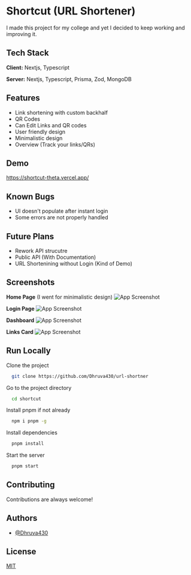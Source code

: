 
# Shortcut (URL Shortener)

I made this project for my college and yet I decided to keep working and improving it.




## Tech Stack

**Client:** Nextjs, Typescript

**Server:** Nextjs, Typescript, Prisma, Zod, MongoDB




## Features

- Link shortening with custom backhalf
- QR Codes
- Can Edit Links and QR codes
- User friendly design
- Minimalistic design
- Overview (Track your links/QRs)

## Demo

https://shortcut-theta.vercel.app/


## Known Bugs
- UI doesn't populate after instant login
- Some errors are not properly handled

## Future Plans
- Rework API strucutre
- Public API (With Documentation)
- URL Shortenining without Login (Kind of Demo)
## Screenshots

**Home Page** (I went for minimalistic design)
![App Screenshot](https://i.imgur.com/MGBSj0T.png)

**Login Page**
![App Screenshot](https://i.imgur.com/jlt5ifm.png)

**Dashboard**
![App Screenshot](https://i.imgur.com/WNvND46.png)

**Links Card**
![App Screenshot](https://i.imgur.com/qVpz1C6.png)



## Run Locally

Clone the project

```bash
  git clone https://github.com/Dhruva430/url-shortner
```


Go to the project directory

```bash
  cd shortcut
```

Install pnpm if not already
```bash
  npm i pnpm -g
```

Install dependencies

```bash
  pnpm install
```

Start the server

```bash
  pnpm start
```





## Contributing

Contributions are always welcome!


## Authors

- [@Dhruva430](https://www.github.com/Dhruva430)


## License

[MIT](https://choosealicense.com/licenses/mit/)

